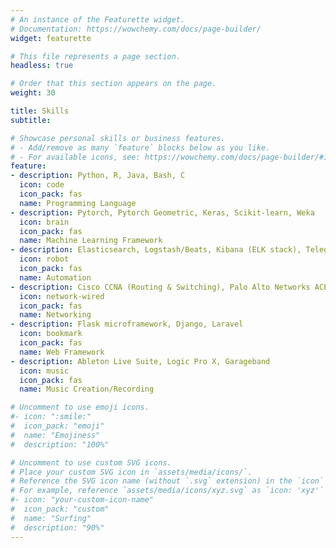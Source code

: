 ```yaml
---
# An instance of the Featurette widget.
# Documentation: https://wowchemy.com/docs/page-builder/
widget: featurette

# This file represents a page section.
headless: true

# Order that this section appears on the page.
weight: 30

title: Skills
subtitle:

# Showcase personal skills or business features.
# - Add/remove as many `feature` blocks below as you like.
# - For available icons, see: https://wowchemy.com/docs/page-builder/#icons
feature:
- description: Python, R, Java, Bash, C
  icon: code
  icon_pack: fas
  name: Programming Language
- description: Pytorch, Pytorch Geometric, Keras, Scikit-learn, Weka
  icon: brain
  icon_pack: fas
  name: Machine Learning Framework
- description: Elasticsearch, Logstash/Beats, Kibana (ELK stack), Telegram Bot
  icon: robot
  icon_pack: fas
  name: Automation
- description: Cisco CCNA (Routing & Switching), Palo Alto Networks ACE
  icon: network-wired
  icon_pack: fas
  name: Networking
- description: Flask microframework, Django, Laravel
  icon: bookmark
  icon_pack: fas
  name: Web Framework
- description: Ableton Live Suite, Logic Pro X, Garageband
  icon: music
  icon_pack: fas
  name: Music Creation/Recording

# Uncomment to use emoji icons.
#- icon: ":smile:"
#  icon_pack: "emoji"
#  name: "Emojiness"
#  description: "100%"  

# Uncomment to use custom SVG icons.
# Place your custom SVG icon in `assets/media/icons/`.
# Reference the SVG icon name (without `.svg` extension) in the `icon` field.
# For example, reference `assets/media/icons/xyz.svg` as `icon: 'xyz'`
#- icon: "your-custom-icon-name"
#  icon_pack: "custom"
#  name: "Surfing"
#  description: "90%"
---
```

